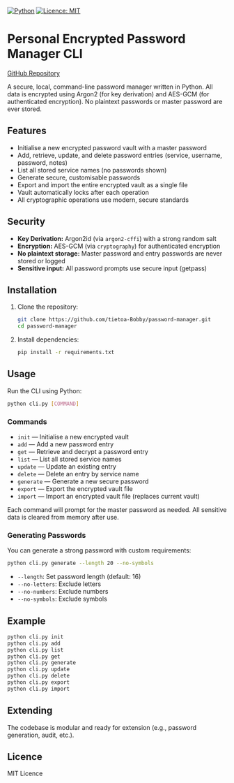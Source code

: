 [![Python](https://img.shields.io/badge/python-3.8%2B-blue.svg)](https://www.python.org/) [![Licence: MIT](https://img.shields.io/badge/License-MIT-yellow.svg)](LICENSE)

# Personal Encrypted Password Manager CLI

[GitHub Repository](https://github.com/tietoa-Bobby/password-manager)

A secure, local, command-line password manager written in Python. All data is encrypted using Argon2 (for key derivation) and AES-GCM (for authenticated encryption). No plaintext passwords or master password are ever stored.

## Features
- Initialise a new encrypted password vault with a master password
- Add, retrieve, update, and delete password entries (service, username, password, notes)
- List all stored service names (no passwords shown)
- Generate secure, customisable passwords
- Export and import the entire encrypted vault as a single file
- Vault automatically locks after each operation
- All cryptographic operations use modern, secure standards

## Security
- **Key Derivation:** Argon2id (via `argon2-cffi`) with a strong random salt
- **Encryption:** AES-GCM (via `cryptography`) for authenticated encryption
- **No plaintext storage:** Master password and entry passwords are never stored or logged
- **Sensitive input:** All password prompts use secure input (getpass)

## Installation
1. Clone the repository:
   ```sh
   git clone https://github.com/tietoa-Bobby/password-manager.git
   cd password-manager
   ```
2. Install dependencies:
   ```sh
   pip install -r requirements.txt
   ```

## Usage
Run the CLI using Python:
```sh
python cli.py [COMMAND]
```

### Commands
- `init` &mdash; Initialise a new encrypted vault
- `add` &mdash; Add a new password entry
- `get` &mdash; Retrieve and decrypt a password entry
- `list` &mdash; List all stored service names
- `update` &mdash; Update an existing entry
- `delete` &mdash; Delete an entry by service name
- `generate` &mdash; Generate a new secure password
- `export` &mdash; Export the encrypted vault file
- `import` &mdash; Import an encrypted vault file (replaces current vault)

Each command will prompt for the master password as needed. All sensitive data is cleared from memory after use.

### Generating Passwords
You can generate a strong password with custom requirements:
```sh
python cli.py generate --length 20 --no-symbols
```
- `--length`: Set password length (default: 16)
- `--no-letters`: Exclude letters
- `--no-numbers`: Exclude numbers
- `--no-symbols`: Exclude symbols

## Example
```sh
python cli.py init
python cli.py add
python cli.py list
python cli.py get
python cli.py generate
python cli.py update
python cli.py delete
python cli.py export
python cli.py import
```

## Extending
The codebase is modular and ready for extension (e.g., password generation, audit, etc.).

## Licence
MIT Licence 